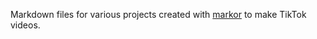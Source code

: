 Markdown files for various projects created with [markor](https://github.com/gsantner/markor) to make TikTok videos.
